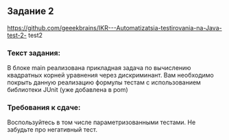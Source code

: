 ## Задание 2
https://github.com/geeekbrains/IKR---Automatizatsia-testirovania-na-Java-test-2- test2
### Текст задания:
В блоке main реализована прикладная задача по вычислению квадратных корней уравнения через дискриминант. Вам необходимо покрыть данную реализацию формулы тестам с использованием библиотеки JUnit (уже добавлена в pom)
### Требования к сдаче:
Воспользуйтесь в том числе параметризованными тестами. Не забудьте про негативный тест.

